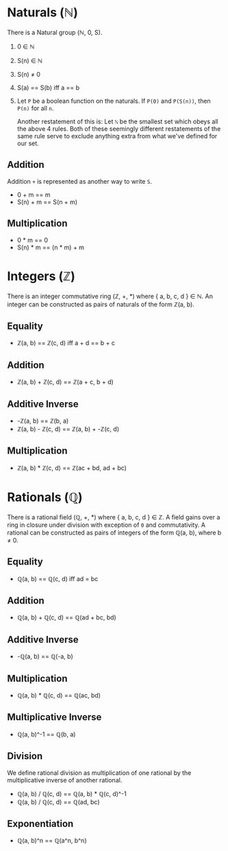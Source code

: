 # Naturals (ℕ)

There is a Natural group (ℕ, 0, S).

1. 0 ∈ ℕ
2. S(n) ∈ ℕ
3. S(n) ≠ 0
4. S(a) == S(b) iff a == b
5. Let `P` be a boolean function on the naturals. If `P(0)` and `P(S(n))`, then
   `P(n)` for all `n`.

   Another restatement of this is: Let `ℕ` be the smallest set which obeys all
   the above 4 rules. Both of these seemingly different restatements of the same
   rule serve to exclude anything extra from what we've defined for our set.

## Addition

Addition `+` is represented as another way to write `S`.

  * 0 + m == m
  * S(n) + m == S(n + m)

## Multiplication

  * 0 * m == 0
  * S(n) * m == (n * m) + m

# Integers (ℤ)

There is an integer commutative ring (ℤ, +, *) where { a, b, c, d } ∈ ℕ. An
integer can be constructed as pairs of naturals of the form ℤ(a, b).

## Equality

  * ℤ(a, b) == ℤ(c, d) iff a + d == b + c

## Addition

  * ℤ(a, b) + ℤ(c, d) == ℤ(a + c, b + d)

## Additive Inverse

  * -ℤ(a, b) == ℤ(b, a)
  * ℤ(a, b) - ℤ(c, d) == ℤ(a, b) + -ℤ(c, d)

## Multiplication

  * ℤ(a, b) * ℤ(c, d) == ℤ(ac + bd, ad + bc)

# Rationals (ℚ)

There is a rational field (ℚ, +, *) where { a, b, c, d } ∈ ℤ. A field gains
over a ring in closure under division with exception of `0` and commutativity. 
A rational can be constructed as pairs of integers of the form ℚ(a, b), where 
b ≠ 0.

## Equality

  * ℚ(a, b) == ℚ(c, d) iff ad = bc

## Addition

  * ℚ(a, b) + ℚ(c, d) == ℚ(ad + bc, bd)

## Additive Inverse

  * -ℚ(a, b) == ℚ(-a, b)

## Multiplication

  * ℚ(a, b) * ℚ(c, d) == ℚ(ac, bd)

## Multiplicative Inverse

  * ℚ(a, b)^-1 == ℚ(b, a)

## Division

We define rational division as multiplication of one rational by the
multiplicative inverse of another rational.

  * ℚ(a, b) / ℚ(c, d) == ℚ(a, b) * ℚ(c, d)^-1
  * ℚ(a, b) / ℚ(c, d) == ℚ(ad, bc)

## Exponentiation

  * ℚ(a, b)^n == ℚ(a^n, b^n)
